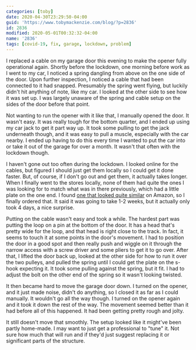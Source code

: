 ```yaml
---
categories: [toby]
date: 2020-04-30T23:29:50-04:00
guid: 'https://www.tobymackenzie.com/blog/?p=2836'
id: 2836
modified: 2020-05-01T00:32:32-04:00
name: '2836'
tags: [covid-19, fix, garage, lockdown, problem]
---
```


I replaced a cable on my garage door this evening to make the opener fully operational again.<!--more-->  Shortly before the lockdown, one morning before work as I went to my car, I noticed a spring dangling from above on the one side of the door.  Upon further inspection, I noticed a cable that had been connected to it had snapped.  Presumably the spring went flying, but luckily didn't hit anything of note, like my car.  I looked at the other side to see how it was set up.  I was largely unaware of the spring and cable setup on the sides of the door before that point.

Not wanting to run the opener with it like that, I manually opened the door.  It wasn't easy.  It was really tough for the bottom quarter, and I ended up using my car jack to get it part way up.  It took some pulling to get the jack underneath though, and it was easy to pull a muscle, especially with the car nearby.  I ended up having to do this every time I wanted to put the car into or take it out of the garage for over a month.  It wasn't that often with the lockdown though.

I haven't gone out too often during the lockdown.  I looked online for the cables, but figured I should just get them locally so I could get it done faster.  But, of course, if I don't go out and get them, it actually takes longer.  When I finally went to the stores locally, none of them had quite the ones I was looking for to match what was in there previously, which had a little plate on the one end.  I found [one that looked quite similar](https://www.amazon.com/gp/product/B002KFZU9Y/ref=ppx_yo_dt_b_asin_title_o00_s00?ie=UTF8&psc=1) on Amazon, so I finally ordered that.  It said it was going to take 1-2 weeks, but it actually only took 4 days, a nice surprise.

Putting on the cable wasn't easy and took a while.  The hardest part was putting the loop on a pin at the bottom of the door.  It has a head that's pretty wide for the loop, and that head is right close to the track.  In fact, it seems to touch it at some points in the door's movement.  I had to position the door in a good spot and then really push and wiggle on it through the narrow access with a screw driver and some pliers to get it to go over.  After that, I lifted the door back up, looked at the other side for how to run it over the two pulleys, and pulled the spring until I could get the plate on the s-hook expecting it.  It took some pulling against the spring, but it fit.  I had to adjust the bolt on the other end of the spring so it wasn't looking twisted.

It then became hard to move the garage door down.  I turned on the opener, and it just made noise, didn't do anything, so I closed it as far as I could manually.  It wouldn't go all the way though.  I turned on the opener again and it took it down the rest of the way.  The movement seemed better than it had before all of this happened.  It had been getting pretty rough and jolty.

It still doesn't move that smoothly.  The setup looked like it might've been partly home-made.  I may want to just get a professional to "tune" it.  Not sure how much that will run and if they'd just suggest replacing it or significant parts of the structure.

